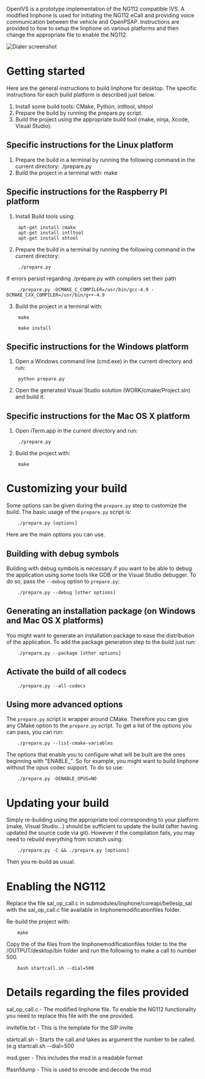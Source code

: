 OpenIVS is a prototype implementation of the NG112 compatible IVS.
A modified linphone is used for initiating the NG112 eCall and providing voice communication between the vehicle and OpenPSAP.​
Instructions are provided to how to setup the linphone on various platforms and then change the appropriate file to enable the NG112.

![Dialer screenshot](http://web.cut.ac.cy/iotlab/wp-content/uploads/sites/59/2017/04/20170620_104250.jpg)

# Getting started

Here are the general instructions to build linphone for desktop. The specific instructions for each build platform is described just below.

1. Install some build tools: CMake, Python, intltool, shtool
2. Prepare the build by running the prepare.py script.
3. Build the project using the appropriate build tool (make, ninja, Xcode, Visual Studio).

## Specific instructions for the Linux platform

1. Prepare the build in a terminal by running the following command in the current directory:
        ./prepare.py
2. Build the project in a terminal with:
        make


## Specific instructions for the Raspberry PI platform
1. Install Build tools using:

        apt-get install cmake
        apt-get install intltool
        apt-get install shtool 

2. Prepare the build in a terminal by running the following command in the current directory:

        ./prepare.py

If errors persist regarding ./prepare.py with compilers set their path

        ./prepare.py -DCMAKE_C_COMPILER=/usr/bin/gcc-4.9 -DCMAKE_CXX_COMPILER=/usr/bin/g++-4.9



3. Build the project in a terminal with:

        make

        make install


## Specific instructions for the Windows platform

1. Open a Windows command line (cmd.exe) in the current directory and run:

        python prepare.py

2. Open the generated Visual Studio solution (WORK/cmake/Project.sln) and build it.

## Specific instructions for the Mac OS X platform

1. Open iTerm.app in the current directory and run:

        ./prepare.py

2. Build the project with:

        make

# Customizing your build

Some options can be given during the `prepare.py` step to customize the build. The basic usage of the `prepare.py` script is:

        ./prepare.py [options]

Here are the main options you can use.

## Building with debug symbols

Building with debug symbols is necessary if you want to be able to debug the application using some tools like GDB or the Visual Studio debugger. To do so, pass the `--debug` option to `prepare.py`:

        ./prepare.py --debug [other options]

## Generating an installation package (on Windows and Mac OS X platforms)

You might want to generate an installation package to ease the distribution of the application. To add the package generation step to the build just run:

        ./prepare.py --package [other options]

## Activate the build of all codecs

        ./prepare.py --all-codecs

## Using more advanced options

The `prepare.py` script is wrapper around CMake. Therefore you can give any CMake option to the `prepare.py` script.
To get a list of the options you can pass, you can run:

        ./prepare.py --list-cmake-variables

The options that enable you to configure what will be built are the ones beginning with "ENABLE_". So for example, you might want to build linphone without the opus codec support. To do so use:

        ./prepare.py -DENABLE_OPUS=NO

# Updating your build

Simply re-building using the appropriate tool corresponding to your platform (make, Visual Studio...) should be sufficient to update the build (after having updated the source code via git).
However if the compilation fails, you may need to rebuild everything from scratch using:

        ./prepare.py -C && ./prepare.py [options]

Then you re-build as usual.

# Enabling the NG112

Replace the file sal_op_call.c  in submodules/linphone/coreapi/bellesip_sal with the sal_op_call.c file available in linphonemodificationfiles folder.


Re-build the project with:

        make

Copy the of the files from the  linphonemodificationfiles folder to the the /OUTPUT/desktop/bin folder and run the following to make a call to number 500.

        bash startcall.sh --dial=500 



# Details regarding the files provided


sal_op_call.c -
The modified linphone file. To enable the NG112 functionality you need to replace this file with the one provided.

invitefile.txt -
This is the template for the SIP invite

startcall.sh -
Starts the call and takes as argument the number to be called. (e.g startcall.sh --dial=500

msd.gser -
This includes the msd in a readable format

ffasn1dump -
This is used to encode and decode the msd








